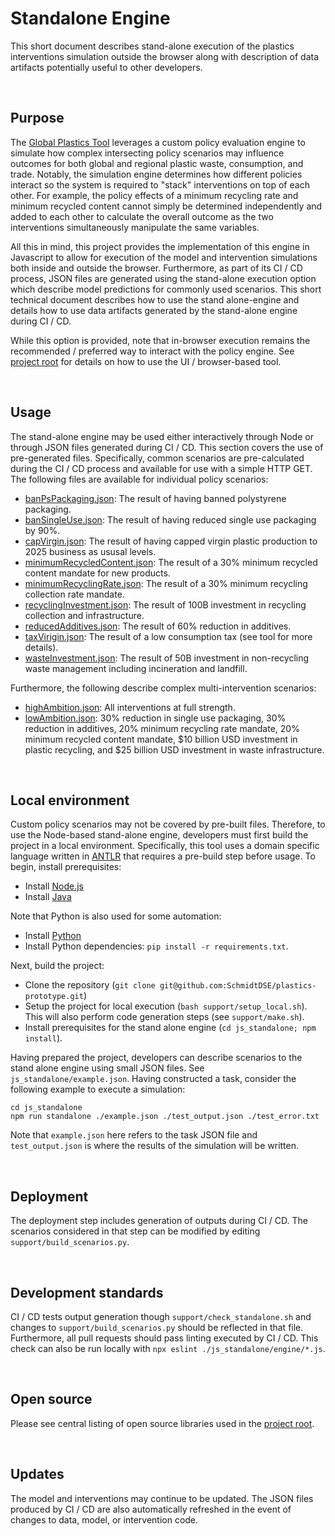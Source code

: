 Standalone Engine
================================================================================
This short document describes stand-alone execution of the plastics interventions simulation outside the browser along with description of data artifacts potentially useful to other developers.

<br>

Purpose
--------------------------------------------------------------------------------
The [Global Plastics Tool](https://global-plastics-tool.org/) leverages a custom policy evaluation engine to simulate how complex intersecting policy scenarios may influence outcomes for both global and regional plastic waste, consumption, and trade. Notably, the simulation engine determines how different policies interact so the system is required to "stack" interventions on top of each other. For example, the policy effects of a minimum recycling rate and minimum recycled content cannot simply be determined independently and added to each other to calculate the overall outcome as the two interventions simultaneously manipulate the same variables.

All this in mind, this project provides the implementation of this engine in Javascript to allow for execution of the model and intervention simulations both inside and outside the browser. Furthermore, as part of its CI / CD process, JSON files are generated using the stand-alone execution option which describe model predictions for commonly used scenarios. This short technical document describes how to use the stand alone-engine and details how to use data artifacts generated by the stand-alone engine during CI / CD.

While this option is provided, note that in-browser execution remains the recommended / preferred way to interact with the policy engine. See [project root](https://github.com/SchmidtDSE/plastics-prototype) for details on how to use the UI / browser-based tool.

<br>

Usage
--------------------------------------------------------------------------------
The stand-alone engine may be used either interactively through Node or through JSON files generated during CI / CD. This section covers the use of pre-generated files. Specifically, common scenarios are pre-calculated during the CI / CD process and available for use with a simple HTTP GET. The following files are available for individual policy scenarios:

 - [banPsPackaging.json](https://global-plastics-tool.org/standalone_tasks/banPsPackaging.json): The result of having banned polystyrene packaging.
 - [banSingleUse.json](https://global-plastics-tool.org/standalone_tasks/banSingleUse.json): The result of having reduced single use packaging by 90%.
 - [capVirgin.json](https://global-plastics-tool.org/standalone_tasks/capVirgin.json): The result of having capped virgin plastic production to 2025 business as ususal levels.
 - [minimumRecycledContent.json](https://global-plastics-tool.org/standalone_tasks/minimumRecycledContent.json): The result of a 30% minimum recycled content mandate for new products.
 - [minimumRecyclingRate.json](https://global-plastics-tool.org/standalone_tasks/minimumRecyclingRate.json): The result of a 30% minimum recycling collection rate mandate.
 - [recyclingInvestment.json](https://global-plastics-tool.org/standalone_tasks/recyclingInvestment.json): The result of 100B investment in recycling collection and infrastructure.
 - [reducedAdditives.json](https://global-plastics-tool.org/standalone_tasks/reducedAdditives.json): The result of 60% reduction in additives.
 - [taxVirigin.json](https://global-plastics-tool.org/standalone_tasks/taxVirigin.json): The result of a low consumption tax (see tool for more details).
 - [wasteInvestment.json](https://global-plastics-tool.org/standalone_tasks/wasteInvestment.json): The result of 50B investment in non-recycling waste management including incineration and landfill.

Furthermore, the following describe complex multi-intervention scenarios:

 - [highAmbition.json](https://global-plastics-tool.org/standalone_tasks/highAmbition.json): All interventions at full strength.
 - [lowAmbition.json](https://global-plastics-tool.org/standalone_tasks/lowAmbition.json): 30% reduction in single use packaging, 30% reduction in additives, 20% minimum recycling rate mandate, 20% minimum recycled content mandate, $10 billion USD investment in plastic recycling, and $25 billion USD investment in waste infrastructure.

<br>

Local environment
--------------------------------------------------------------------------------
Custom policy scenarios may not be covered by pre-built files. Therefore, to use the Node-based stand-alone engine, developers must first build the project in a local environment. Specifically, this tool uses a domain specific language written in [ANTLR](https://www.antlr.org/) that requires a pre-build step before usage. To begin, install prerequisites:

 - Install [Node.js](https://nodejs.org/en)
 - Install [Java](https://adoptium.net/)

Note that Python is also used for some automation:

 - Install [Python](https://docs.python-guide.org/starting/installation/)
 - Install Python dependencies: `pip install -r requirements.txt`.

Next, build the project:

 - Clone the repository (`git clone git@github.com:SchmidtDSE/plastics-prototype.git`)
 - Setup the project for local execution (`bash support/setup_local.sh`). This will also perform code generation steps (see `support/make.sh`).
 - Install prerequisites for the stand alone engine (`cd js_standalone; npm install`).

Having prepared the project, developers can describe scenarios to the stand alone engine using small JSON files. See `js_standalone/example.json`. Having constructed a task, consider the following example to execute a simulation:

```
cd js_standalone
npm run standalone ./example.json ./test_output.json ./test_error.txt
```

Note that `example.json` here refers to the task JSON file and `test_output.json` is where the results of the simulation will be written.

<br>

Deployment
--------------------------------------------------------------------------------
The deployment step includes generation of outputs during CI / CD. The scenarios considered in that step can be modified by editing `support/build_scenarios.py`.

<br>

Development standards
--------------------------------------------------------------------------------
CI / CD tests output generation though `support/check_standalone.sh` and changes to `support/build_scenarios.py` should be reflected in that file. Furthermore, all pull requests should pass linting executed by CI / CD. This check can also be run locally with `npx eslint ./js_standalone/engine/*.js`.

<br>

Open source
--------------------------------------------------------------------------------
Please see central listing of open source libraries used in the [project root](https://github.com/SchmidtDSE/plastics-prototype).

<br>

Updates
--------------------------------------------------------------------------------
The model and interventions may continue to be updated. The JSON files produced by CI / CD are also automatically refreshed in the event of changes to data, model, or intervention code.